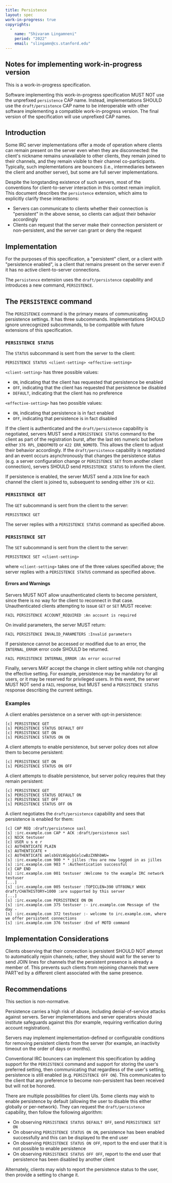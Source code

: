 ```yaml
---
title: Persistence
layout: spec
work-in-progress: true
copyrights:
  -
    name: "Shivaram Lingamneni"
    period: "2022"
    email: "slingamn@cs.stanford.edu"
---
```


## Notes for implementing work-in-progress version

This is a work-in-progress specification.

Software implementing this work-in-progress specification MUST NOT use the unprefixed `persistence` CAP name. Instead, implementations SHOULD use the `draft/persistence` CAP name to be interoperable with other software implementing a compatible work-in-progress version. The final version of the specification will use unprefixed CAP names.

## Introduction

Some IRC server implementations offer a mode of operation where clients can remain present on the server even when they are disconnected: the client's nickname remains unavailable to other clients, they remain joined to their channels, and they remain visible to their channel co-participants. Typically, such implementations are bouncers (i.e., intermediaries between the client and another server), but some are full server implementations.

Despite the longstanding existence of such servers, most of the conventions for client-to-server interaction in this context remain implicit. This document describes the `persistence` extension, which aims to explicitly clarify these interactions:

* Servers can communicate to clients whether their connection is "persistent" in the above sense, so clients can adjust their behavior accordingly
* Clients can request that the server make their connection persistent or non-persistent, and the server can grant or deny the request

## Implementation

For the purposes of this specification, a "persistent" client, or a client with "persistence enabled", is a client that remains present on the server even if it has no active client-to-server connections.

The `persistence` extension uses the `draft/persistence` capability and introduces a new command, `PERSISTENCE`.

## The `PERSISTENCE` command

The `PERSISTENCE` command is the primary means of communicating persistence settings. It has three subcommands. Implementations SHOULD ignore unrecognized subcommands, to be compatible with future extensions of this specification.

### `PERSISTENCE STATUS`

The `STATUS` subcommand is sent from the server to the client:

    PERSISTENCE STATUS <client-setting> <effective-setting>

`<client-setting>` has three possible values:

* `ON`, indicating that the client has requested that persistence be enabled
* `OFF`, indicating that the client has requested that persistence be disabled
* `DEFAULT`, indicating that the client has no preference

`<effective-setting>` has two possible values:

* `ON`, indicating that persistence is in fact enabled
* `OFF`, indicating that persistence is in fact disabled

If the client is authenticated and the `draft/persistence` capability is negotiated, servers MUST send a `PERSISTENCE STATUS` command to the client as part of the registration burst, after the last `005` numeric but before either `376 RPL_ENDOFMOTD` or `422 ERR_NOMOTD`. This allows the client to adjust their behavior accordingly. If the `draft/persistence` capability is negotiated and an event occurs asynchronously that changes the persistence status (e.g. a server configuration change or `PERSISTENCE SET` from another client connection), servers SHOULD send `PERSISTENCE STATUS` to inform the client.

If persistence is enabled, the server MUST send a `JOIN` line for each channel the client is joined to, subsequent to sending either `376` or `422`.

### `PERSISTENCE GET`

The `GET` subcommand is sent from the client to the server:

    PERSISTENCE GET

The server replies with a `PERSISTENCE STATUS` command as specified above.

### `PERSISTENCE SET`

The `SET` subcommand is sent from the client to the server:

    PERSISTENCE SET <client-setting>

where `<client-setting>` takes one of the three values specified above; the server replies with a `PERSISTENCE STATUS` command as specified above.

#### Errors and Warnings

Servers MUST NOT allow unauthenticated clients to become persistent, since there is no way for the client to reconnect in that case. Unauthenticated clients attempting to issue `GET` or `SET` MUST receive:

    FAIL PERSISTENCE ACCOUNT_REQUIRED :An account is required

On invalid parameters, the server MUST return:

    FAIL PERSISTENCE INVALID_PARAMETERS :Invalid parameters

If persistence cannot be accessed or modified due to an error, the `INTERNAL_ERROR` error code SHOULD be returned.

    FAIL PERSISTENCE INTERNAL_ERROR :An error occurred

Finally, servers MAY accept the change in client setting while not changing the effective setting. For example, persistence may be mandatory for all users, or it may be reserved for privileged users. In this event, the server MUST NOT send a `FAIL` response, but MUST send a `PERSISTENCE STATUS` response describing the current settings.

### Examples

A client enables persistence on a server with opt-in persistence:
~~~~
[c] PERSISTENCE GET
[s] PERSISTENCE STATUS DEFAULT OFF
[c] PERSISTENCE SET ON
[s] PERSISTENCE STATUS ON ON
~~~~

A client attempts to enable persistence, but server policy does not allow them to become persistent:

~~~~
[c] PERSISTENCE SET ON
[s] PERSISTENCE STATUS ON OFF
~~~~

A client attempts to disable persistence, but server policy requires that they remain persistent:

~~~~
[c] PERSISTENCE GET
[s] PERSISTENCE STATUS DEFAULT ON
[c] PERSISTENCE SET OFF
[s] PERSISTENCE STATUS OFF ON
~~~~

A client negotiates the `draft/persistence` capability and sees that persistence is enabled for them:

~~~~
[c] CAP REQ :draft/persistence sasl
[s] :irc.example.com CAP * ACK :draft/persistence sasl
[c] NICK testuser
[c] USER u s e r
[c] AUTHENTICATE PLAIN
[s] AUTHENTICATE +
[c] AUTHENTICATE amlsbGVzAGppbGxlcwBzZXNhbWU=
[s] :irc.example.com 900 * * jilles :You are now logged in as jilles
[s] :irc.example.com 903 * :Authentication successful
[c] CAP END
[s] :irc.example.com 001 testuser :Welcome to the example IRC network testuser
[...]
[s] :irc.example.com 005 testuser :TOPICLEN=390 UTF8ONLY WHOX draft/CHATHISTORY=1000 :are supported by this server
[...]
[s] :irc.example.com PERSISTENCE ON ON
[s] :irc.example.com 375 testuser :- irc.example.com Message of the day -
[s] :irc.example.com 372 testuser :- welcome to irc.example.com, where we offer persistent connections
[s] :irc.example.com 376 testuser :End of MOTD command
~~~~

## Implementation Considerations

Clients observing that their connection is persistent SHOULD NOT attempt to automatically rejoin channels; rather, they should wait for the server to send JOIN lines for channels that the persistent presence is already a member of. This prevents such clients from rejoining channels that were PART'ed by a different client associated with the same presence.

## Recommendations

This section is non-normative.

Persistence carries a high risk of abuse, including denial-of-service attacks against servers. Server implementations and server operators should institute safeguards against this (for example, requiring verification during account registration).

Servers may implement implementation-defined or configurable conditions for removing persistent clients from the server (for example, an inactivity timeout on the order of days or months).

Conventional IRC bouncers can implement this specification by adding support for the `PERSISTENCE` command and support for storing the user's preferred setting, then communicating that regardless of the user's setting, persistence is still enabled (e.g. `PERSISTENCE OFF ON`). This communicates to the client that any preference to become non-persistent has been received but will not be honored.

There are multiple possibilities for client UIs. Some clients may wish to enable persistence by default (allowing the user to disable this either globally or per-network). They can request the `draft/persistence` capability, then follow the following algorithm:

* On observing `PERSISTENCE STATUS DEFAULT OFF`, send `PERSISTENCE SET ON`
* On observing `PERSISTENCE STATUS ON ON`, persistence has been enabled successfully and this can be displayed to the end user
* On observing `PERSISTENCE STATUS ON OFF`, report to the end user that it is not possible to enable persistence
* On observing `PERSISTENCE STATUS OFF OFF`, report to the end user that persistence has been disabled by another client

Alternately, clients may wish to report the persistence status to the user, then provide a setting to change it.
